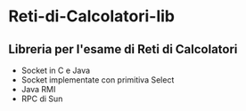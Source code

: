 # Reti-di-Calcolatori-lib

## Libreria per l'esame di Reti di Calcolatori

* Socket in C e Java
* Socket implementate con primitiva Select
* Java RMI
* RPC di Sun